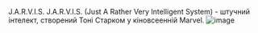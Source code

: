 J.A.R.V.I.S.
J.A.R.V.I.S. (Just A Rather Very Intelligent System) - штучний інтелект, створений Тоні Старком у кіновсеенній Marvel.
![image](https://github.com/X9alone/J.A.R.V.I.S.E/assets/136356657/9634df83-3e30-49b0-9435-4e416cdb12e7)

